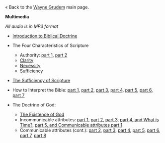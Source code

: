 « Back to the [Wayne Grudem](/Wayne_Grudem "Wayne Grudem") main
page.

**Multimedia**

*All audio is in MP3 format*

-   [Introduction to Biblical Doctrine](http://itunes.apple.com/us/podcast/wayne-grudems-systematic-theology/id322844869)
-   The Four Characteristics of Scripture
    -   Authority:
        [part 1](http://tapecenter.scottsdalebible.com/sermons/091805SysTheo.MP3),
        [part 2](http://tapecenter.scottsdalebible.com/sermons/100205SysTheo.MP3)
    -   [Clarity](http://tapecenter.scottsdalebible.com/sermons/111305SysTheo.MP3)
    -   [Necessity](http://tapecenter.scottsdalebible.com/sermons/012906SysTheo.MP3)
    -   [Sufficiency](http://tapecenter.scottsdalebible.com/sermons/020506SysTheo.MP3)

-   [The Sufficiency of Scripture](http://tapecenter.scottsdalebible.com/sermons/022606SysTheo.MP3)
-   How to Interpret the Bible:
    [part 1](http://tapecenter.scottsdalebible.com/sermons/112705SysTheo.MP3),
    [part 2](http://tapecenter.scottsdalebible.com/sermons/120405SysTheo.MP3),
    [part 3](http://tapecenter.scottsdalebible.com/sermons/121105SysTheo.MP3),
    [part 4](http://tapecenter.scottsdalebible.com/sermons/121805SysTheo.MP3),
    [part 5](http://tapecenter.scottsdalebible.com/sermons/010806SysTheo.MP3),
    [part 6](http://tapecenter.scottsdalebible.com/sermons/011506SysTheo.MP3),
    [part 7](http://tapecenter.scottsdalebible.com/sermons/012206SysTheo.MP3)
-   The Doctrine of God:
    -   [The Existence of God](http://tapecenter.scottsdalebible.com/sermons/022606SysTheo.MP3)
    -   Incommunicable attributes:
        [part 1](http://tapecenter.scottsdalebible.com/sermons/030506SysTheo.MP3),
        [part 2](http://tapecenter.scottsdalebible.com/sermons/031206SysTheo.MP3),
        [part 3](http://tapecenter.scottsdalebible.com/sermons/032606SysTheo.MP3),
        [part 4, and What is Time?](http://tapecenter.scottsdalebible.com/sermons/040206SysTheo.MP3),
        [part 5, and Communicable attributes part 1](http://tapecenter.scottsdalebible.com/sermons/040906SysTheo.MP3)
    -   Communicable attributes (cont.):
        [part 2](http://tapecenter.scottsdalebible.com/sermons/043006SysTheo.MP3),
        [part 3](http://tapecenter.scottsdalebible.com/sermons/050706SysTheo.MP3),
        [part 4](http://tapecenter.scottsdalebible.com/sermons/052806SysTheo.MP3),
        [part 5](http://tapecenter.scottsdalebible.com/sermons/060406SysTheo.MP3),
        [part 6](http://tapecenter.scottsdalebible.com/sermons/061106SysTheo.MP3),
        [part 7](http://tapecenter.scottsdalebible.com/sermons/061806SysTheo.MP3),
        [part 8](http://tapecenter.scottsdalebible.com/sermons/052806SysTheo.MP3)




